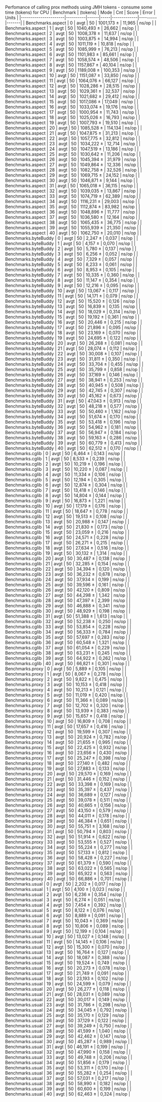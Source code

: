 Perfomance of calling prox methods using JMH 
tokens - consume some time (tokens) for CPU 
| Benchmark            | (tokens) | Mode | Cnt | Score       | Error   | Units |
|----------------------|----------|------|-----|-------------|---------|-------|
| Benchmarks.aspect    | 0        | avgt | 50  | 1001,173 ±  | 11,965  | ns/op |
| Benchmarks.aspect    | 1        | avgt | 50  | 1040,493 ±  | 26,662  | ns/op |
| Benchmarks.aspect    | 2        | avgt | 50  | 1008,378 ±  | 11,637  | ns/op |
| Benchmarks.aspect    | 3        | avgt | 50  | 1003,875 ±  | 14,994  | ns/op |
| Benchmarks.aspect    | 4        | avgt | 50  | 1011,119 ±  | 10,818  | ns/op |
| Benchmarks.aspect    | 5        | avgt | 50  | 1085,999 ±  | 76,213  | ns/op |
| Benchmarks.aspect    | 6        | avgt | 50  | 1101,983 ±  | 85,661  | ns/op |
| Benchmarks.aspect    | 7        | avgt | 50  | 1058,574 ±  | 48,506  | ns/op |
| Benchmarks.aspect    | 8        | avgt | 50  | 1157,867 ±  | 40,104  | ns/op |
| Benchmarks.aspect    | 9        | avgt | 50  | 1189,008 ±  | 100,353 | ns/op |
| Benchmarks.aspect    | 10       | avgt | 50  | 1151,087 ±  | 33,850  | ns/op |
| Benchmarks.aspect    | 11       | avgt | 50  | 1064,076 ±  | 66,127  | ns/op |
| Benchmarks.aspect    | 12       | avgt | 50  | 1028,286 ±  | 28,515  | ns/op |
| Benchmarks.aspect    | 13       | avgt | 50  | 1029,361 ±  | 32,537  | ns/op |
| Benchmarks.aspect    | 14       | avgt | 50  | 1021,682 ±  | 29,412  | ns/op |
| Benchmarks.aspect    | 15       | avgt | 50  | 1017,086 ±  | 17,049  | ns/op |
| Benchmarks.aspect    | 16       | avgt | 50  | 1033,074 ±  | 19,176  | ns/op |
| Benchmarks.aspect    | 17       | avgt | 50  | 1000,954 ±  | 11,743  | ns/op |
| Benchmarks.aspect    | 18       | avgt | 50  | 1025,026 ±  | 16,793  | ns/op |
| Benchmarks.aspect    | 19       | avgt | 50  | 1007,793 ±  | 19,510  | ns/op |
| Benchmarks.aspect    | 20       | avgt | 50  | 1085,528 ±  | 114,134 | ns/op |
| Benchmarks.aspect    | 21       | avgt | 50  | 1047,875 ±  | 31,213  | ns/op |
| Benchmarks.aspect    | 22       | avgt | 50  | 1057,775 ±  | 32,812  | ns/op |
| Benchmarks.aspect    | 23       | avgt | 50  | 1034,222 ±  | 12,714  | ns/op |
| Benchmarks.aspect    | 24       | avgt | 50  | 1047,519 ±  | 13,186  | ns/op |
| Benchmarks.aspect    | 25       | avgt | 50  | 1030,642 ±  | 11,206  | ns/op |
| Benchmarks.aspect    | 26       | avgt | 50  | 1045,394 ±  | 31,979  | ns/op |
| Benchmarks.aspect    | 27       | avgt | 50  | 1049,864 ±  | 12,336  | ns/op |
| Benchmarks.aspect    | 28       | avgt | 50  | 1082,758 ±  | 32,526  | ns/op |
| Benchmarks.aspect    | 29       | avgt | 50  | 1069,715 ±  | 24,152  | ns/op |
| Benchmarks.aspect    | 30       | avgt | 50  | 1046,871 ±  | 9,144   | ns/op |
| Benchmarks.aspect    | 31       | avgt | 50  | 1065,018 ±  | 36,115  | ns/op |
| Benchmarks.aspect    | 32       | avgt | 50  | 1039,035 ±  | 13,867  | ns/op |
| Benchmarks.aspect    | 33       | avgt | 50  | 1074,719 ±  | 62,389  | ns/op |
| Benchmarks.aspect    | 34       | avgt | 50  | 1116,231 ±  | 29,003  | ns/op |
| Benchmarks.aspect    | 35       | avgt | 50  | 1112,874 ±  | 83,982  | ns/op |
| Benchmarks.aspect    | 36       | avgt | 50  | 1048,896 ±  | 11,777  | ns/op |
| Benchmarks.aspect    | 37       | avgt | 50  | 1036,580 ±  | 12,164  | ns/op |
| Benchmarks.aspect    | 38       | avgt | 50  | 1065,435 ±  | 36,775  | ns/op |
| Benchmarks.aspect    | 39       | avgt | 50  | 1055,939 ±  | 21,350  | ns/op |
| Benchmarks.aspect    | 40       | avgt | 50  | 1062,750 ±  | 20,010  | ns/op |
| Benchmarks.byteBuddy | 0        | avgt | 50  | 2,247 ±     | 0,037   | ns/op |
| Benchmarks.byteBuddy | 1        | avgt | 50  | 4,157 ±     | 0,070   | ns/op |
| Benchmarks.byteBuddy | 2        | avgt | 50  | 5,780 ±     | 0,137   | ns/op |
| Benchmarks.byteBuddy | 3        | avgt | 50  | 6,256 ±     | 0,052   | ns/op |
| Benchmarks.byteBuddy | 4        | avgt | 50  | 7,329 ±     | 0,057   | ns/op |
| Benchmarks.byteBuddy | 5        | avgt | 50  | 8,233 ±     | 0,061   | ns/op |
| Benchmarks.byteBuddy | 6        | avgt | 50  | 8,953 ±     | 0,105   | ns/op |
| Benchmarks.byteBuddy | 7        | avgt | 50  | 10,335 ±    | 0,360   | ns/op |
| Benchmarks.byteBuddy | 8        | avgt | 50  | 11,147 ±    | 0,354   | ns/op |
| Benchmarks.byteBuddy | 9        | avgt | 50  | 12,216 ±    | 0,095   | ns/op |
| Benchmarks.byteBuddy | 10       | avgt | 50  | 13,067 ±    | 0,117   | ns/op |
| Benchmarks.byteBuddy | 11       | avgt | 50  | 14,171 ±    | 0,079   | ns/op |
| Benchmarks.byteBuddy | 12       | avgt | 50  | 15,520 ±    | 0,126   | ns/op |
| Benchmarks.byteBuddy | 13       | avgt | 50  | 16,839 ±    | 0,135   | ns/op |
| Benchmarks.byteBuddy | 14       | avgt | 50  | 18,029 ±    | 0,314   | ns/op |
| Benchmarks.byteBuddy | 15       | avgt | 50  | 19,192 ±    | 0,361   | ns/op |
| Benchmarks.byteBuddy | 16       | avgt | 50  | 20,446 ±    | 0,215   | ns/op |
| Benchmarks.byteBuddy | 17       | avgt | 50  | 21,896 ±    | 0,095   | ns/op |
| Benchmarks.byteBuddy | 18       | avgt | 50  | 23,169 ±    | 0,070   | ns/op |
| Benchmarks.byteBuddy | 19       | avgt | 50  | 24,695 ±    | 0,122   | ns/op |
| Benchmarks.byteBuddy | 20       | avgt | 50  | 26,268 ±    | 0,081   | ns/op |
| Benchmarks.byteBuddy | 21       | avgt | 50  | 28,074 ±    | 0,112   | ns/op |
| Benchmarks.byteBuddy | 22       | avgt | 50  | 30,008 ±    | 0,107   | ns/op |
| Benchmarks.byteBuddy | 23       | avgt | 50  | 31,811 ±    | 0,350   | ns/op |
| Benchmarks.byteBuddy | 24       | avgt | 50  | 33,704 ±    | 0,455   | ns/op |
| Benchmarks.byteBuddy | 25       | avgt | 50  | 35,799 ±    | 0,858   | ns/op |
| Benchmarks.byteBuddy | 26       | avgt | 50  | 37,169 ±    | 0,146   | ns/op |
| Benchmarks.byteBuddy | 27       | avgt | 50  | 38,941 ±    | 0,253   | ns/op |
| Benchmarks.byteBuddy | 28       | avgt | 50  | 40,945 ±    | 0,508   | ns/op |
| Benchmarks.byteBuddy | 29       | avgt | 50  | 42,745 ±    | 0,307   | ns/op |
| Benchmarks.byteBuddy | 30       | avgt | 50  | 45,162 ±    | 0,673   | ns/op |
| Benchmarks.byteBuddy | 31       | avgt | 50  | 47,043 ±    | 0,913   | ns/op |
| Benchmarks.byteBuddy | 32       | avgt | 50  | 48,218 ±    | 0,577   | ns/op |
| Benchmarks.byteBuddy | 33       | avgt | 50  | 50,460 ±    | 1,162   | ns/op |
| Benchmarks.byteBuddy | 34       | avgt | 50  | 51,674 ±    | 0,170   | ns/op |
| Benchmarks.byteBuddy | 35       | avgt | 50  | 53,418 ±    | 0,196   | ns/op |
| Benchmarks.byteBuddy | 36       | avgt | 50  | 54,962 ±    | 0,181   | ns/op |
| Benchmarks.byteBuddy | 37       | avgt | 50  | 56,947 ±    | 0,184   | ns/op |
| Benchmarks.byteBuddy | 38       | avgt | 50  | 59,163 ±    | 0,286   | ns/op |
| Benchmarks.byteBuddy | 39       | avgt | 50  | 60,779 ±    | 0,413   | ns/op |
| Benchmarks.byteBuddy | 40       | avgt | 50  | 62,512 ±    | 0,170   | ns/op |
| Benchmarks.cglib     | 0        | avgt | 50  | 6,464 ±     | 0,143   | ns/op |
| Benchmarks.cglib     | 1        | avgt | 50  | 8,533 ±     | 0,239   | ns/op |
| Benchmarks.cglib     | 2        | avgt | 50  | 10,219 ±    | 0,196   | ns/op |
| Benchmarks.cglib     | 3        | avgt | 50  | 10,220 ±    | 0,087   | ns/op |
| Benchmarks.cglib     | 4        | avgt | 50  | 11,334 ±    | 0,106   | ns/op |
| Benchmarks.cglib     | 5        | avgt | 50  | 12,194 ±    | 0,305   | ns/op |
| Benchmarks.cglib     | 6        | avgt | 50  | 12,874 ±    | 0,304   | ns/op |
| Benchmarks.cglib     | 7        | avgt | 50  | 13,418 ±    | 0,146   | ns/op |
| Benchmarks.cglib     | 8        | avgt | 50  | 14,804 ±    | 0,144   | ns/op |
| Benchmarks.cglib     | 9        | avgt | 50  | 16,873 ±    | 1,221   | ns/op |
| Benchmarks.cglib     | 10       | avgt | 50  | 17,179 ±    | 0,176   | ns/op |
| Benchmarks.cglib     | 11       | avgt | 50  | 18,647 ±    | 0,778   | ns/op |
| Benchmarks.cglib     | 12       | avgt | 50  | 19,513 ±    | 0,108   | ns/op |
| Benchmarks.cglib     | 13       | avgt | 50  | 20,988 ±    | 0,147   | ns/op |
| Benchmarks.cglib     | 14       | avgt | 50  | 21,830 ±    | 0,173   | ns/op |
| Benchmarks.cglib     | 15       | avgt | 50  | 23,059 ±    | 0,216   | ns/op |
| Benchmarks.cglib     | 16       | avgt | 50  | 24,571 ±    | 0,228   | ns/op |
| Benchmarks.cglib     | 17       | avgt | 50  | 26,271 ±    | 0,215   | ns/op |
| Benchmarks.cglib     | 18       | avgt | 50  | 27,634 ±    | 0,516   | ns/op |
| Benchmarks.cglib     | 19       | avgt | 50  | 30,132 ±    | 1,314   | ns/op |
| Benchmarks.cglib     | 20       | avgt | 50  | 30,487 ±    | 0,138   | ns/op |
| Benchmarks.cglib     | 21       | avgt | 50  | 32,285 ±    | 0,154   | ns/op |
| Benchmarks.cglib     | 22       | avgt | 50  | 34,394 ±    | 0,120   | ns/op |
| Benchmarks.cglib     | 23       | avgt | 50  | 36,232 ±    | 0,678   | ns/op |
| Benchmarks.cglib     | 24       | avgt | 50  | 37,934 ±    | 0,199   | ns/op |
| Benchmarks.cglib     | 25       | avgt | 50  | 39,596 ±    | 0,161   | ns/op |
| Benchmarks.cglib     | 26       | avgt | 50  | 42,120 ±    | 0,809   | ns/op |
| Benchmarks.cglib     | 27       | avgt | 50  | 44,298 ±    | 1,342   | ns/op |
| Benchmarks.cglib     | 28       | avgt | 50  | 47,397 ±    | 2,399   | ns/op |
| Benchmarks.cglib     | 29       | avgt | 50  | 46,888 ±    | 0,341   | ns/op |
| Benchmarks.cglib     | 30       | avgt | 50  | 48,929 ±    | 0,198   | ns/op |
| Benchmarks.cglib     | 31       | avgt | 50  | 51,388 ±    | 1,613   | ns/op |
| Benchmarks.cglib     | 32       | avgt | 50  | 52,238 ±    | 0,250   | ns/op |
| Benchmarks.cglib     | 33       | avgt | 50  | 53,854 ±    | 0,228   | ns/op |
| Benchmarks.cglib     | 34       | avgt | 50  | 56,333 ±    | 0,784   | ns/op |
| Benchmarks.cglib     | 35       | avgt | 50  | 57,697 ±    | 0,283   | ns/op |
| Benchmarks.cglib     | 36       | avgt | 50  | 60,548 ±    | 1,321   | ns/op |
| Benchmarks.cglib     | 37       | avgt | 50  | 61,054 ±    | 0,229   | ns/op |
| Benchmarks.cglib     | 38       | avgt | 50  | 63,231 ±    | 0,245   | ns/op |
| Benchmarks.cglib     | 39       | avgt | 50  | 64,922 ±    | 0,262   | ns/op |
| Benchmarks.cglib     | 40       | avgt | 50  | 66,821 ±    | 0,301   | ns/op |
| Benchmarks.proxy     | 0        | avgt | 50  | 5,889 ±     | 0,105   | ns/op |
| Benchmarks.proxy     | 1        | avgt | 50  | 8,067 ±     | 0,278   | ns/op |
| Benchmarks.proxy     | 2        | avgt | 50  | 9,822 ±     | 0,475   | ns/op |
| Benchmarks.proxy     | 3        | avgt | 50  | 10,153 ±    | 0,418   | ns/op |
| Benchmarks.proxy     | 4        | avgt | 50  | 10,213 ±    | 0,121   | ns/op |
| Benchmarks.proxy     | 5        | avgt | 50  | 11,019 ±    | 0,420   | ns/op |
| Benchmarks.proxy     | 6        | avgt | 50  | 11,366 ±    | 0,089   | ns/op |
| Benchmarks.proxy     | 7        | avgt | 50  | 12,702 ±    | 0,320   | ns/op |
| Benchmarks.proxy     | 8        | avgt | 50  | 13,939 ±    | 0,383   | ns/op |
| Benchmarks.proxy     | 9        | avgt | 50  | 15,657 ±    | 0,418   | ns/op |
| Benchmarks.proxy     | 10       | avgt | 50  | 16,809 ±    | 0,708   | ns/op |
| Benchmarks.proxy     | 11       | avgt | 50  | 17,657 ±    | 0,416   | ns/op |
| Benchmarks.proxy     | 12       | avgt | 50  | 19,599 ±    | 0,307   | ns/op |
| Benchmarks.proxy     | 13       | avgt | 50  | 20,924 ±    | 0,782   | ns/op |
| Benchmarks.proxy     | 14       | avgt | 50  | 21,655 ±    | 0,995   | ns/op |
| Benchmarks.proxy     | 15       | avgt | 50  | 22,425 ±    | 0,932   | ns/op |
| Benchmarks.proxy     | 16       | avgt | 50  | 23,656 ±    | 0,430   | ns/op |
| Benchmarks.proxy     | 17       | avgt | 50  | 25,247 ±    | 0,398   | ns/op |
| Benchmarks.proxy     | 18       | avgt | 50  | 27,140 ±    | 0,482   | ns/op |
| Benchmarks.proxy     | 19       | avgt | 50  | 27,883 ±    | 0,133   | ns/op |
| Benchmarks.proxy     | 20       | avgt | 50  | 29,570 ±    | 0,169   | ns/op |
| Benchmarks.proxy     | 21       | avgt | 50  | 31,446 ±    | 0,152   | ns/op |
| Benchmarks.proxy     | 22       | avgt | 50  | 33,398 ±    | 0,169   | ns/op |
| Benchmarks.proxy     | 23       | avgt | 50  | 35,397 ±    | 0,437   | ns/op |
| Benchmarks.proxy     | 24       | avgt | 50  | 36,689 ±    | 0,127   | ns/op |
| Benchmarks.proxy     | 25       | avgt | 50  | 39,078 ±    | 0,511   | ns/op |
| Benchmarks.proxy     | 26       | avgt | 50  | 40,665 ±    | 0,156   | ns/op |
| Benchmarks.proxy     | 27       | avgt | 50  | 43,150 ±    | 0,579   | ns/op |
| Benchmarks.proxy     | 28       | avgt | 50  | 44,011 ±    | 0,178   | ns/op |
| Benchmarks.proxy     | 29       | avgt | 50  | 46,384 ±    | 0,651   | ns/op |
| Benchmarks.proxy     | 30       | avgt | 50  | 55,751 ±    | 3,168   | ns/op |
| Benchmarks.proxy     | 31       | avgt | 50  | 50,794 ±    | 0,803   | ns/op |
| Benchmarks.proxy     | 32       | avgt | 50  | 51,914 ±    | 0,622   | ns/op |
| Benchmarks.proxy     | 33       | avgt | 50  | 53,555 ±    | 0,527   | ns/op |
| Benchmarks.proxy     | 34       | avgt | 50  | 55,224 ±    | 0,277   | ns/op |
| Benchmarks.proxy     | 35       | avgt | 50  | 57,133 ±    | 0,812   | ns/op |
| Benchmarks.proxy     | 36       | avgt | 50  | 58,428 ±    | 0,227   | ns/op |
| Benchmarks.proxy     | 37       | avgt | 50  | 61,379 ±    | 0,590   | ns/op |
| Benchmarks.proxy     | 38       | avgt | 50  | 63,022 ±    | 0,565   | ns/op |
| Benchmarks.proxy     | 39       | avgt | 50  | 65,922 ±    | 0,563   | ns/op |
| Benchmarks.proxy     | 40       | avgt | 50  | 66,886 ±    | 0,701   | ns/op |
| Benchmarks.usual     | 0        | avgt | 50  | 2,202 ±     | 0,017   | ns/op |
| Benchmarks.usual     | 1        | avgt | 50  | 4,100 ±     | 0,023   | ns/op |
| Benchmarks.usual     | 2        | avgt | 50  | 6,236 ±     | 0,354   | ns/op |
| Benchmarks.usual     | 3        | avgt | 50  | 6,274 ±     | 0,051   | ns/op |
| Benchmarks.usual     | 4        | avgt | 50  | 7,454 ±     | 0,392   | ns/op |
| Benchmarks.usual     | 5        | avgt | 50  | 8,122 ±     | 0,076   | ns/op |
| Benchmarks.usual     | 6        | avgt | 50  | 8,889 ±     | 0,091   | ns/op |
| Benchmarks.usual     | 7        | avgt | 50  | 10,043 ±    | 0,369   | ns/op |
| Benchmarks.usual     | 8        | avgt | 50  | 10,806 ±    | 0,089   | ns/op |
| Benchmarks.usual     | 9        | avgt | 50  | 12,199 ±    | 0,104   | ns/op |
| Benchmarks.usual     | 10       | avgt | 50  | 13,027 ±    | 0,148   | ns/op |
| Benchmarks.usual     | 11       | avgt | 50  | 14,145 ±    | 0,106   | ns/op |
| Benchmarks.usual     | 12       | avgt | 50  | 15,300 ±    | 0,070   | ns/op |
| Benchmarks.usual     | 13       | avgt | 50  | 16,764 ±    | 0,127   | ns/op |
| Benchmarks.usual     | 14       | avgt | 50  | 18,087 ±    | 0,388   | ns/op |
| Benchmarks.usual     | 15       | avgt | 50  | 19,524 ±    | 0,749   | ns/op |
| Benchmarks.usual     | 16       | avgt | 50  | 20,273 ±    | 0,078   | ns/op |
| Benchmarks.usual     | 17       | avgt | 50  | 21,749 ±    | 0,091   | ns/op |
| Benchmarks.usual     | 18       | avgt | 50  | 23,193 ±    | 0,102   | ns/op |
| Benchmarks.usual     | 19       | avgt | 50  | 24,599 ±    | 0,079   | ns/op |
| Benchmarks.usual     | 20       | avgt | 50  | 26,277 ±    | 0,118   | ns/op |
| Benchmarks.usual     | 21       | avgt | 50  | 28,031 ±    | 0,089   | ns/op |
| Benchmarks.usual     | 22       | avgt | 50  | 30,017 ±    | 0,149   | ns/op |
| Benchmarks.usual     | 23       | avgt | 50  | 31,786 ±    | 0,298   | ns/op |
| Benchmarks.usual     | 24       | avgt | 50  | 34,045 ±    | 0,792   | ns/op |
| Benchmarks.usual     | 25       | avgt | 50  | 35,170 ±    | 0,129   | ns/op |
| Benchmarks.usual     | 26       | avgt | 50  | 37,129 ±    | 0,122   | ns/op |
| Benchmarks.usual     | 27       | avgt | 50  | 39,249 ±    | 0,750   | ns/op |
| Benchmarks.usual     | 28       | avgt | 50  | 41,599 ±    | 1,040   | ns/op |
| Benchmarks.usual     | 29       | avgt | 50  | 42,462 ±    | 0,147   | ns/op |
| Benchmarks.usual     | 30       | avgt | 50  | 45,287 ±    | 0,989   | ns/op |
| Benchmarks.usual     | 31       | avgt | 50  | 46,191 ±    | 0,199   | ns/op |
| Benchmarks.usual     | 32       | avgt | 50  | 47,990 ±    | 0,158   | ns/op |
| Benchmarks.usual     | 33       | avgt | 50  | 49,748 ±    | 0,206   | ns/op |
| Benchmarks.usual     | 34       | avgt | 50  | 51,856 ±    | 0,179   | ns/op |
| Benchmarks.usual     | 35       | avgt | 50  | 53,311 ±    | 0,170   | ns/op |
| Benchmarks.usual     | 36       | avgt | 50  | 55,282 ±    | 0,254   | ns/op |
| Benchmarks.usual     | 37       | avgt | 50  | 57,031 ±    | 0,217   | ns/op |
| Benchmarks.usual     | 38       | avgt | 50  | 58,990 ±    | 0,182   | ns/op |
| Benchmarks.usual     | 39       | avgt | 50  | 60,600 ±    | 0,199   | ns/op |
| Benchmarks.usual     | 40       | avgt | 50  | 62,463 ±    | 0,324   | ns/op |
